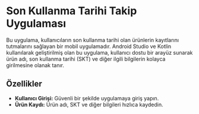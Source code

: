 # Son Kullanma Tarihi Takip Uygulaması

Bu uygulama, kullanıcıların son kullanma tarihi olan ürünlerin kayıtlarını tutmalarını sağlayan bir mobil uygulamadır. Android Studio ve Kotlin kullanılarak geliştirilmiş olan bu uygulama, kullanıcı dostu bir arayüz sunarak ürün adı, son kullanma tarihi (SKT) ve diğer ilgili bilgilerin kolayca girilmesine olanak tanır.

## Özellikler

- **Kullanıcı Girişi:** Güvenli bir şekilde uygulamaya giriş yapın.
- **Ürün Kaydı:** Ürün adı, SKT ve diğer bilgileri hızlıca kaydedin.
